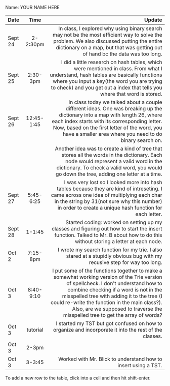 Name: YOUR NAME HERE

| Date    |    Time    |                                                                                                                                                                                                                                                                                                                                                        Update |
|:--------|:----------:|--------------------------------------------------------------------------------------------------------------------------------------------------------------------------------------------------------------------------------------------------------------------------------------------------------------------------------------------------------------:|
| Sept 24 |  2-2:30pm  |                                                                                                                                     In class, I explored why using binary search may not be the most efficient way to solve the problem. We also discussed putting the entire dictionary on a map, but that was getting out of hand bc the data was too long. |
| Sept 25 |  2:30-3pm  |                                                                                                  I did a little research on hash tables, which were mentioned in class. From what I understand, hash tables are basically functions where you input a key(the word you are trying to check) and you get out a index that tells you where that word is stored. |
| Sept 26 | 12:45-1:45 |                                                                      In class today we talked about a couple different ideas. One was breaking up the dictionary into a map with length 26, where each index starts with its corresponding letter. Now, based on the first letter of the word, you have a smaller area where you need to do binary search on. |
|         |            |                                                                                                                              Another idea was to create a kind of tree that stores all the words in the dictionary. Each node would represent a valid word in the dictionary. To check a valid word, you would go down the tree, adding one letter at a time. |
| Sept 27 | 5:45-6:25  |                                                                                                              I was very lost so I looked more into hash tables because they are kind of intreseting. I came across one idea of multiplying each char in the string by 31(not sure why this number) in order to create a unique hash function for each letter. |
| Sept 28 |   1-1:45   |                                                                                                                                                                                Started coding: worked on setting up my classes and figuring out how to start the insert function. Talked to Mr. B about how to do this without storing a letter at each node. |
| Oct 2   |  7:15-8pm  |                                                                                                                                                                                                                                       I wrote my search function for my trie. I also stared at a stupidly obvious bug with my recusive step for way too long. |
| Oct 3   | 8:40-9:10  | I put some of the functions together to make a somewhat working version of the Trie version of spellcheck. I don't understand how to combine checking if a word is not in the misspelled tree with adding it to the tree (I could re-write the function in the main class?). Also, are we supposed to traverse the misspelled tree to get the array of words? |
| Oct 3   |  tutorial  |                                                                                                                                                                                                                                                         I started my TST but got confused on how to organize and incorporate it into the rest of the classes. |
| Oct 3   |   2-3pm    |                                                                                                                                                                                                                                                                                                                                                               |
| Oct 3   |   3-3:45   |                                                                                                                                                                                                                                                                                                Worked with Mr. Blick to understand how to insert using a TST. |


To add a new row to the table, click into a cell and then hit shift-enter.